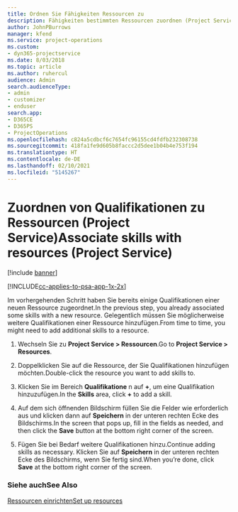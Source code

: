 ```yaml
---
title: Ordnen Sie Fähigkeiten Ressourcen zu
description: Fähigkeiten bestimmten Ressourcen zuordnen (Project Service)
author: JohnPBurrows
manager: kfend
ms.service: project-operations
ms.custom:
- dyn365-projectservice
ms.date: 8/03/2018
ms.topic: article
ms.author: ruhercul
audience: Admin
search.audienceType:
- admin
- customizer
- enduser
search.app:
- D365CE
- D365PS
- ProjectOperations
ms.openlocfilehash: c824a5cdbcf6c7654fc96155cd4fdfb232308738
ms.sourcegitcommit: 418fa1fe9d605b8faccc2d5dee1b04b4e753f194
ms.translationtype: HT
ms.contentlocale: de-DE
ms.lasthandoff: 02/10/2021
ms.locfileid: "5145267"
---
```

# <a name="associate-skills-with-resources-project-service"></a><span data-ttu-id="f553a-103">Zuordnen von Qualifikationen zu Ressourcen (Project Service)</span><span class="sxs-lookup"><span data-stu-id="f553a-103">Associate skills with resources (Project Service)</span></span>

[!include [banner](../includes/psa-now-project-operations.md)]

[!INCLUDE[cc-applies-to-psa-app-1x-2x](../includes/cc-applies-to-psa-app-1x-2x.md)]

<span data-ttu-id="f553a-104">Im vorhergehenden Schritt haben Sie bereits einige Qualifikationen einer neuen Ressource zugeordnet.</span><span class="sxs-lookup"><span data-stu-id="f553a-104">In the previous step, you already associated some skills with  a new resource.</span></span> <span data-ttu-id="f553a-105">Gelegentlich müssen Sie möglicherweise weitere Qualifikationen einer Ressource hinzufügen.</span><span class="sxs-lookup"><span data-stu-id="f553a-105">From time to time, you might need to add additional skills to a resource.</span></span>  
  
1.  <span data-ttu-id="f553a-106">Wechseln Sie zu **Project Service > Ressourcen**.</span><span class="sxs-lookup"><span data-stu-id="f553a-106">Go to **Project Service > Resources**.</span></span>  
  
2.  <span data-ttu-id="f553a-107">Doppelklicken Sie auf die Ressource, der Sie Qualifikationen hinzufügen möchten.</span><span class="sxs-lookup"><span data-stu-id="f553a-107">Double-click the resource you want to add skills to.</span></span>  
  
3.  <span data-ttu-id="f553a-108">Klicken Sie im Bereich **Qualifikatione** n auf **+**, um eine Qualifikation hinzuzufügen.</span><span class="sxs-lookup"><span data-stu-id="f553a-108">In the **Skills** area, click **+** to add a skill.</span></span>  
  
4.  <span data-ttu-id="f553a-109">Auf dem sich öffnenden Bildschirm füllen Sie die Felder wie erforderlich aus und klicken dann auf **Speichern** in der unteren rechten Ecke des Bildschirms.</span><span class="sxs-lookup"><span data-stu-id="f553a-109">In the screen that pops up, fill in the fields as needed, and then click the **Save** button at the bottom right corner of the screen.</span></span>  
  
5.  <span data-ttu-id="f553a-110">Fügen Sie bei Bedarf weitere Qualifikationen hinzu.</span><span class="sxs-lookup"><span data-stu-id="f553a-110">Continue adding skills as necessary.</span></span> <span data-ttu-id="f553a-111">Klicken Sie auf **Speichern** in der unteren rechten Ecke des Bildschirms, wenn Sie fertig sind.</span><span class="sxs-lookup"><span data-stu-id="f553a-111">When you’re done, click **Save** at the bottom right corner of the screen.</span></span>  
  
### <a name="see-also"></a><span data-ttu-id="f553a-112">Siehe auch</span><span class="sxs-lookup"><span data-stu-id="f553a-112">See Also</span></span>  
 [<span data-ttu-id="f553a-113">Ressourcen einrichten</span><span class="sxs-lookup"><span data-stu-id="f553a-113">Set up resources</span></span>](../psa/set-up-resources.md)
